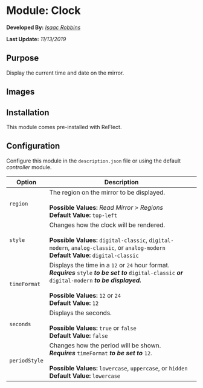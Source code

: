 # Module: Clock

**Developed By:** *[Isaac Robbins](https://github.com/MeAwesome)*

**Last Update:** *11/13/2019*

## Purpose

Display the current time and date on the mirror.

## Images



## Installation

This module comes pre-installed with ReFlect.

## Configuration

Configure this module in the `description.json` file or using the default *controller* module.

| Option        | Description
| ------------- | -----------
| `region`      | The region on the mirror to be displayed. <br><br> **Possible Values:** *Read Mirror > Regions* <br> **Default Value:** `top-left`
| `style`       | Changes how the clock will be rendered. <br><br> **Possible Values:** `digital-classic`, `digital-modern`, `analog-classic`, or `analog-modern` <br> **Default Value:** `digital-classic`
| `timeFormat`  | Displays the time in a `12` or `24` hour format. <br> ***Requires*** `style` ***to be set to*** `digital-classic` ***or*** `digital-modern` ***to be displayed.*** <br><br> **Possible Values:** `12` or `24` <br> **Default Value:** `12`
| `seconds`     | Displays the seconds. <br><br> **Possible Values:** `true` or `false` <br> **Default Value:** `false`
| `periodStyle` | Changes how the period will be shown. <br> ***Requires*** `timeFormat` ***to be set to*** `12`. <br><br> **Possible Values:** `lowercase`, `uppercase`, or `hidden` <br> **Default Value:** `lowercase`

##
